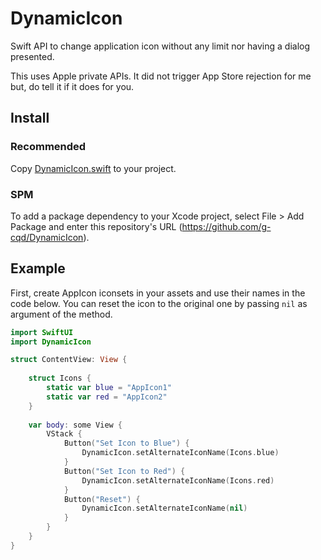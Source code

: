 # DynamicIcon

Swift API to change application icon without any limit nor having a dialog presented.  

This uses Apple private APIs. It did not trigger App Store rejection for me but, do tell it if it does for you.

## Install

### Recommended

Copy [DynamicIcon.swift](https://github.com/g-cqd/DynamicIcon/blob/main/Sources/DynamicIcon/DynamicIcon.swift) to your project.

### SPM

To add a package dependency to your Xcode project, select File > Add Package and enter this repository's URL (<https://github.com/g-cqd/DynamicIcon>).

## Example

First, create AppIcon iconsets in your assets and use their names in the code below.
You can reset the icon to the original one by passing `nil` as argument of the method.

```swift
import SwiftUI
import DynamicIcon

struct ContentView: View {
    
    struct Icons {
        static var blue = "AppIcon1"
        static var red = "AppIcon2"
    }
    
    var body: some View {
        VStack {
            Button("Set Icon to Blue") {
                DynamicIcon.setAlternateIconName(Icons.blue)
            }
            Button("Set Icon to Red") {
                DynamicIcon.setAlternateIconName(Icons.red)
            }
            Button("Reset") {
                DynamicIcon.setAlternateIconName(nil)
            }
        }
    }
}
```
